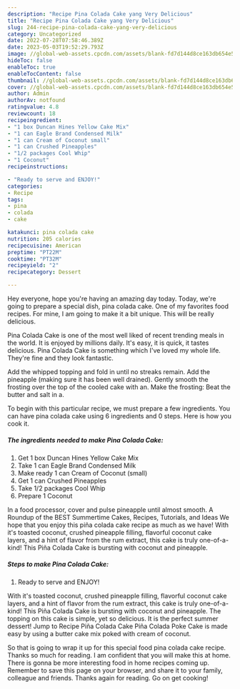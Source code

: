 ```yaml
---
description: "Recipe Pina Colada Cake yang Very Delicious"
title: "Recipe Pina Colada Cake yang Very Delicious"
slug: 244-recipe-pina-colada-cake-yang-very-delicious
category: Uncategorized
date: 2022-07-28T07:58:46.389Z
date: 2023-05-03T19:52:29.793Z
image: //global-web-assets.cpcdn.com/assets/blank-fd7d144d8ce163db654e5a02c40b08a2775adb7897d16e4062681dc7e1b2800f.png
hideToc: false
enableToc: true
enableTocContent: false
thumbnail: //global-web-assets.cpcdn.com/assets/blank-fd7d144d8ce163db654e5a02c40b08a2775adb7897d16e4062681dc7e1b2800f.png
cover: //global-web-assets.cpcdn.com/assets/blank-fd7d144d8ce163db654e5a02c40b08a2775adb7897d16e4062681dc7e1b2800f.png
author: Admin
authorAv: notfound
ratingvalue: 4.8
reviewcount: 18
recipeingredient:
- "1 box Duncan Hines Yellow Cake Mix"
- "1 can Eagle Brand Condensed Milk"
- "1 can Cream of Coconut small"
- "1 can Crushed Pineapples"
- "1/2 packages Cool Whip"
- "1 Coconut"
recipeinstructions:

- "Ready to serve and ENJOY!"
categories:
- Recipe
tags:
- pina
- colada
- cake

katakunci: pina colada cake 
nutrition: 205 calories
recipecuisine: American
preptime: "PT22M"
cooktime: "PT32M"
recipeyield: "2"
recipecategory: Dessert

---
```



Hey everyone, hope you're having an amazing day today. Today, we're going to prepare a special dish, pina colada cake. One of my favorites food recipes. For mine, I am going to make it a bit unique. This will be really delicious.

Pina Colada Cake is one of the most well liked of recent trending meals in the world. It is enjoyed by millions daily. It's easy, it is quick, it tastes delicious. Pina Colada Cake is something which I've loved my whole life. They're fine and they look fantastic.

Add the whipped topping and fold in until no streaks remain. Add the pineapple (making sure it has been well drained). Gently smooth the frosting over the top of the cooled cake with an. Make the frosting: Beat the butter and salt in a.


To begin with this particular recipe, we must prepare a few ingredients. You can have pina colada cake using 6 ingredients and 0 steps. Here is how you cook it.

<!--inarticleads1-->

##### The ingredients needed to make Pina Colada Cake:

1. Get 1 box Duncan Hines Yellow Cake Mix
1. Take 1 can Eagle Brand Condensed Milk
1. Make ready 1 can Cream of Coconut (small)
1. Get 1 can Crushed Pineapples
1. Take 1/2 packages Cool Whip
1. Prepare 1 Coconut


In a food processor, cover and pulse pineapple until almost smooth. A Roundup of the BEST Summertime Cakes, Recipes, Tutorials, and Ideas We hope that you enjoy this piña colada cake recipe as much as we have! With it&#39;s toasted coconut, crushed pineapple filling, flavorful coconut cake layers, and a hint of flavor from the rum extract, this cake is truly one-of-a-kind! This Piña Colada Cake is bursting with coconut and pineapple. 

<!--inarticleads2-->

##### Steps to make Pina Colada Cake:


1. Ready to serve and ENJOY!

With it&#39;s toasted coconut, crushed pineapple filling, flavorful coconut cake layers, and a hint of flavor from the rum extract, this cake is truly one-of-a-kind! This Piña Colada Cake is bursting with coconut and pineapple. The topping on this cake is simple, yet so delicious. It is the perfect summer dessert! Jump to Recipe Piña Colada Cake Piña Colada Poke Cake is made easy by using a butter cake mix poked with cream of coconut. 

So that is going to wrap it up for this special food pina colada cake recipe. Thanks so much for reading. I am confident that you will make this at home. There is gonna be more interesting food in home recipes coming up. Remember to save this page on your browser, and share it to your family, colleague and friends. Thanks again for reading. Go on get cooking!
